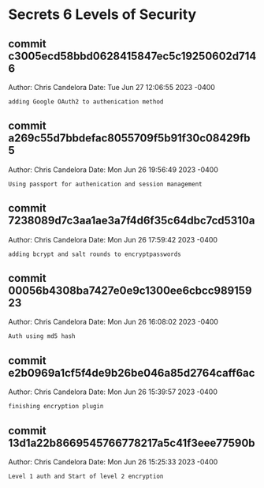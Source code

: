 # Secrets 6 Levels of Security
## commit c3005ecd58bbd0628415847ec5c19250602d7146
Author: Chris Candelora 
Date:   Tue Jun 27 12:06:55 2023 -0400

    adding Google OAuth2 to authenication method

## commit a269c55d7bbdefac8055709f5b91f30c08429fb5
Author: Chris Candelora 
Date:   Mon Jun 26 19:56:49 2023 -0400

    Using passport for authenication and session management

## commit 7238089d7c3aa1ae3a7f4d6f35c64dbc7cd5310a
Author: Chris Candelora 
Date:   Mon Jun 26 17:59:42 2023 -0400

    adding bcrypt and salt rounds to encryptpasswords

## commit 00056b4308ba7427e0e9c1300ee6cbcc98915923
Author: Chris Candelora 
Date:   Mon Jun 26 16:08:02 2023 -0400

    Auth using md5 hash

## commit e2b0969a1cf5f4de9b26be046a85d2764caff6ac
Author: Chris Candelora
Date:   Mon Jun 26 15:39:57 2023 -0400

    finishing encryption plugin

## commit 13d1a22b8669545766778217a5c41f3eee77590b
Author: Chris Candelora 
Date:   Mon Jun 26 15:25:33 2023 -0400

    Level 1 auth and Start of level 2 encryption